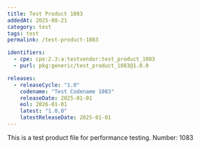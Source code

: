 ```yaml
---
title: Test Product 1083
addedAt: 2025-08-21
category: test
tags: test
permalink: /test-product-1083

identifiers:
  - cpe: cpe:2.3:a:testvendor:test_product_1083
  - purl: pkg:generic/test_product_1083@1.0.0

releases:
  - releaseCycle: "1.0"
    codename: "Test Codename 1083"
    releaseDate: 2025-01-01
    eol: 2026-01-01
    latest: "1.0.0"
    latestReleaseDate: 2025-01-01
---
```


This is a test product file for performance testing. Number: 1083
